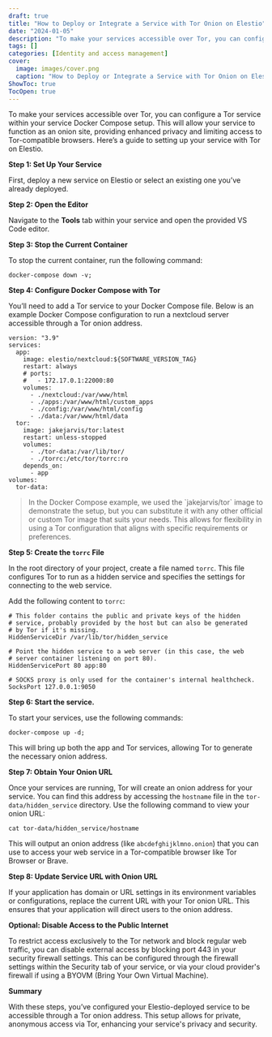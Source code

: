 ```yaml
---
draft: true
title: "How to Deploy or Integrate a Service with Tor Onion on Elestio"
date: "2024-01-05"
description: "To make your services accessible over Tor, you can configure a Tor service within your service Docker Compose setup. This will allow your service to function as an onion site, providing enhanced privacy and limiting access to Tor-compatible browsers. Here’s a guide to setting up your service with Tor"
tags: []
categories: [Identity and access management]
cover:
  image: images/cover.png
  caption: "How to Deploy or Integrate a Service with Tor Onion on Elestio"
ShowToc: true
TocOpen: true
---
```



To make your services accessible over Tor, you can configure a Tor service within your service Docker Compose setup. This will allow your service to function as an onion site, providing enhanced privacy and limiting access to Tor\-compatible browsers. Here’s a guide to setting up your service with Tor on Elestio.

**Step 1: Set Up Your Service**

First, deploy a new service on Elestio or select an existing one you’ve already deployed.

**Step 2: Open the Editor**

Navigate to the **Tools** tab within your service and open the provided VS Code editor.

**Step 3: Stop the Current Container**

To stop the current container, run the following command:


```
docker-compose down -v;
```
**Step 4: Configure Docker Compose with Tor**

You’ll need to add a Tor service to your Docker Compose file. Below is an example Docker Compose configuration to run a nextcloud server accessible through a Tor onion address.


```
version: "3.9"
services:
  app:
    image: elestio/nextcloud:${SOFTWARE_VERSION_TAG}
    restart: always
    # ports:
    #   - 172.17.0.1:22000:80
    volumes:
      - ./nextcloud:/var/www/html
      - ./apps:/var/www/html/custom_apps
      - ./config:/var/www/html/config
      - ./data:/var/www/html/data
  tor:
    image: jakejarvis/tor:latest
    restart: unless-stopped
    volumes:
      - ./tor-data:/var/lib/tor/
      - ./torrc:/etc/tor/torrc:ro
    depends_on:
      - app
volumes:
  tor-data:
```

> In the Docker Compose example, we used the \`jakejarvis/tor\` image to demonstrate the setup, but you can substitute it with any other official or custom Tor image that suits your needs. This allows for flexibility in using a Tor configuration that aligns with specific requirements or preferences.

**Step 5: Create the `torrc` File**

In the root directory of your project, create a file named `torrc`. This file configures Tor to run as a hidden service and specifies the settings for connecting to the web service.

Add the following content to `torrc`:


```
# This folder contains the public and private keys of the hidden
# service, probably provided by the host but can also be generated
# by Tor if it's missing.
HiddenServiceDir /var/lib/tor/hidden_service

# Point the hidden service to a web server (in this case, the web
# server container listening on port 80).
HiddenServicePort 80 app:80

# SOCKS proxy is only used for the container's internal healthcheck.
SocksPort 127.0.0.1:9050
```
**Step 6: Start the service.**

To start your services, use the following commands:


```
docker-compose up -d;
```
This will bring up both the app and Tor services, allowing Tor to generate the necessary onion address.

**Step 7: Obtain Your Onion URL**

Once your services are running, Tor will create an onion address for your service. You can find this address by accessing the `hostname` file in the `tor-data/hidden_service` directory. Use the following command to view your onion URL:


```
cat tor-data/hidden_service/hostname
```
This will output an onion address (like `abcdefghijklmno.onion`) that you can use to access your web service in a Tor\-compatible browser like Tor Browser or Brave.

**Step 8: Update Service URL with Onion URL**

If your application has domain or URL settings in its environment variables or configurations, replace the current URL with your Tor onion URL. This ensures that your application will direct users to the onion address.

**Optional: Disable Access to the Public Internet**

To restrict access exclusively to the Tor network and block regular web traffic, you can disable external access by blocking port 443 in your security firewall settings. This can be configured through the firewall settings within the Security tab of your service, or via your cloud provider's firewall if using a BYOVM (Bring Your Own Virtual Machine).

**Summary**

With these steps, you’ve configured your Elestio\-deployed service to be accessible through a Tor onion address. This setup allows for private, anonymous access via Tor, enhancing your service's privacy and security.



